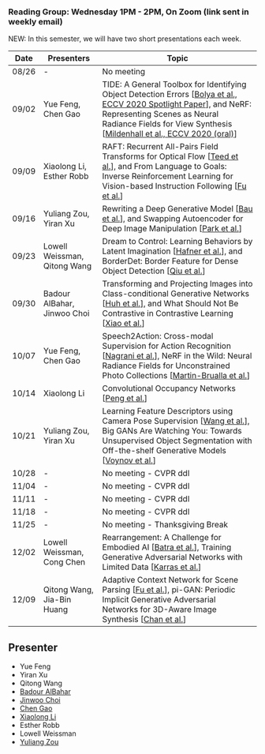 ### Reading Group: Wednesday 1PM - 2PM, On Zoom (link sent in weekly email)
NEW: In this semester, we will have two short presentations each week.

| Date       | Presenters     |  Topic     |
|-------------|--------|--------|
| 08/26 | -  | No meeting |
| 09/02 | Yue Feng, Chen Gao  | TIDE: A General Toolbox for Identifying Object Detection Errors [[Bolya et al., ECCV 2020 Spotlight Paper](https://arxiv.org/pdf/2008.08115.pdf)], and NeRF: Representing Scenes as Neural Radiance Fields for View Synthesis [[Mildenhall et al., ECCV 2020 (oral)](https://arxiv.org/pdf/2003.08934.pdf)]|
| 09/09 | Xiaolong Li, Esther Robb  | RAFT: Recurrent All-Pairs Field Transforms for Optical Flow [[Teed et al.](https://arxiv.org/abs/2003.12039)], and From Language to Goals: Inverse Reinforcement Learning for Vision-based Instruction Following [[Fu et al.](https://arxiv.org/abs/1902.07742)]|
| 09/16 | Yuliang Zou, Yiran Xu  | Rewriting a Deep Generative Model [[Bau et al.](https://arxiv.org/abs/2007.15646)], and Swapping Autoencoder for Deep Image Manipulation [[Park et al.](https://arxiv.org/abs/2007.00653)] |
| 09/23 | Lowell Weissman, Qitong Wang  | Dream to Control: Learning Behaviors by Latent Imagination [[Hafner et al.](https://arxiv.org/abs/1912.01603)], and BorderDet: Border Feature for Dense Object Detection [[Qiu et al.](https://arxiv.org/abs/2007.11056)] |
| 09/30 | Badour AlBahar, Jinwoo Choi  | Transforming and Projecting Images into Class-conditional Generative Networks [[Huh et al.](https://arxiv.org/abs/2005.01703)], and What Should Not Be Contrastive in Contrastive Learning [[Xiao et al.](https://arxiv.org/abs/2008.05659)] |
| 10/07 | Yue Feng, Chen Gao  | Speech2Action: Cross-modal Supervision for Action Recognition [[Nagrani et al.](https://arxiv.org/abs/2003.13594)], NeRF in the Wild: Neural Radiance Fields for Unconstrained Photo Collections [[Martin-Brualla et al.](https://arxiv.org/abs/2008.02268)] |
| 10/14 | Xiaolong Li | Convolutional Occupancy Networks [[Peng et al.](https://arxiv.org/abs/2003.04618)] |
| 10/21 | Yuliang Zou, Yiran Xu  | Learning Feature Descriptors using Camera Pose Supervision [[Wang et al.](https://arxiv.org/abs/2004.13324)], Big GANs Are Watching You: Towards Unsupervised Object Segmentation with Off-the-shelf Generative Models [[Voynov et al.](https://arxiv.org/abs/2006.04988)]|
| 10/28 | -  | No meeting - CVPR ddl |
| 11/04 | -  | No meeting - CVPR ddl |
| 11/11 | -  | No meeting - CVPR ddl |
| 11/18 | -  | No meeting - CVPR ddl |
| 11/25 | -  | No meeting - Thanksgiving Break |
| 12/02 | Lowell Weissman, Cong Chen | Rearrangement: A Challenge for Embodied AI [[Batra et al.](https://arxiv.org/abs/2011.01975)], Training Generative Adversarial Networks with Limited Data [[Karras et al.](https://arxiv.org/abs/2006.06676)] |
| 12/09 | Qitong Wang, Jia-Bin Huang  | Adaptive Context Network for Scene Parsing [[Fu et al.](https://arxiv.org/abs/1911.01664)], pi-GAN: Periodic Implicit Generative Adversarial Networks for 3D-Aware Image Synthesis [[Chan et al.](https://arxiv.org/abs/2012.00926)]|

## Presenter

- Yue Feng
- Yiran Xu
- Qitong Wang
- [Badour AlBahar](https://sites.google.com/vt.edu/badouralbahar/home)
- [Jinwoo Choi](https://sites.google.com/site/jchoivision/)
- [Chen Gao](https://gaochen315.github.io/)
- [Xiaolong Li](https://dragonlong.github.io/)
- Esther Robb
- Lowell Weissman
- [Yuliang Zou](https://yuliang-zou.github.io/index.html)
